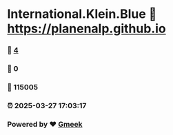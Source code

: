 # International.Klein.Blue :link: https://planenalp.github.io 
### :page_facing_up: [4](https://planenalp.github.io/tag.html) 
### :speech_balloon: 0 
### :hibiscus: 115005 
### :alarm_clock: 2025-03-27 17:03:17 
### Powered by :heart: [Gmeek](https://github.com/Meekdai/Gmeek)
